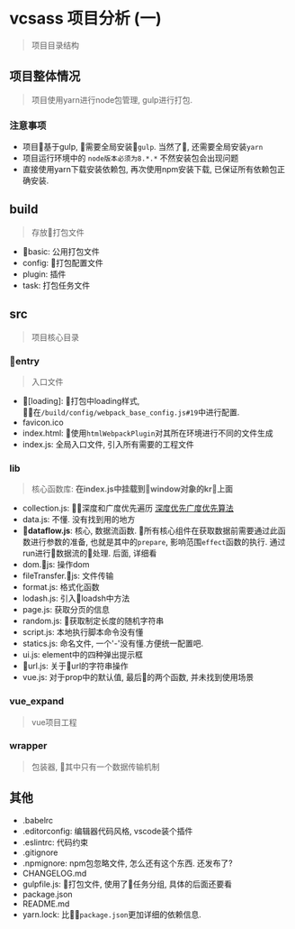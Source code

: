 # vcsass 项目分析 (一)

> 项目目录结构

## 项目整体情况

> 项目使用yarn进行node包管理, gulp进行打包.

### 注意事项

* 项目基于gulp, 需要全局安装`gulp`. 当然了, 还需要全局安装`yarn`
* 项目运行环境中的 `node版本必须为8.*.*` 不然安装包会出现问题
* 直接使用yarn下载安装依赖包, 再次使用npm安装下载, 已保证所有依赖包正确安装.

## build

> 存放打包文件

* basic: 公用打包文件
* config: 打包配置文件
* plugin: 插件
* task: 打包任务文件

## src

> 项目核心目录

### entry

> 入口文件

* [loading]: 打包中loading样式, 在`/build/config/webpack_base_config.js#19`中进行配置.
* favicon.ico
* index.html: 使用`htmlWebpackPlugin`对其所在环境进行不同的文件生成
* index.js: 全局入口文件, 引入所有需要的工程文件

### lib

> 核心函数库: **在index.js中挂载到window对象的kr上面**

* collection.js: 深度和广度优先遍历 [深度优先广度优先算法](https://zhuanlan.zhihu.com/p/38477689)
* data.js: 不懂. 没有找到用的地方
* **dataflow.js**: 核心, 数据流函数. 所有核心组件在获取数据前需要通过此函数进行参数的准备, 也就是其中的`prepare`, 影响范围`effect`函数的执行. 通过run进行数据流的处理. 后面, 详细看
* dom.js: 操作dom
* fileTransfer.js: 文件传输
* format.js: 格式化函数
* lodash.js: 引入loadsh中方法
* page.js: 获取分页的信息
* random.js: 获取制定长度的随机字符串
* script.js: 本地执行脚本命令没有懂
* statics.js: 命名文件, 一个'-'没有懂.方便统一配置吧.
* ui.js: element中的四种弹出提示框
* url.js: 关于url的字符串操作
* vue.js: 对于prop中的默认值, 最后的两个函数, 并未找到使用场景

### vue_expand

> vue项目工程


### wrapper

> 包装器, 其中只有一个数据传输机制

## 其他

* .babelrc
* .editorconfig: 编辑器代码风格, vscode装个插件
* .eslintrc: 代码约束
* .gitignore
* .npmignore: npm包忽略文件, 怎么还有这个东西. 还发布了?
* CHANGELOG.md
* gulpfile.js: 打包文件, 使用了任务分组, 具体的后面还要看
* package.json
* README.md
* yarn.lock: 比`package.json`更加详细的依赖信息.